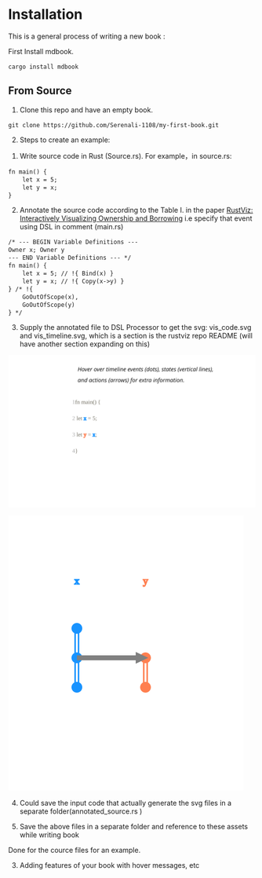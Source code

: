 
 # Installation

This is a general process of writing a new book : 

First Install mdbook.
```
cargo install mdbook
```

## From Source
1. Clone this repo and have an empty book. 

```
git clone https://github.com/Serenali-1108/my-first-book.git
```

2. Steps to create an example:

1) Write source code in Rust (Source.rs). For example，in source.rs:

```
fn main() {
    let x = 5;
    let y = x;
}
```

2) Annotate the source code according to the Table I. in the paper [RustViz: Interactively Visualizing Ownership and Borrowing](https://web.eecs.umich.edu/~comar/rustviz-hatra20.pdf) i.e  specify that event using DSL in comment (main.rs)

```
/* --- BEGIN Variable Definitions ---
Owner x; Owner y
--- END Variable Definitions --- */
fn main() {
    let x = 5; // !{ Bind(x) }
    let y = x; // !{ Copy(x->y) }
} /* !{
    GoOutOfScope(x),
    GoOutOfScope(y)
} */
```

3) Supply the annotated file to DSL Processor to get the svg:  vis_code.svg and vis_timeline.svg, which is a section is the rustviz repo README (will have another section expanding on this)

![Screen Shot 2022-06-27 at 11 46 52 AM](https://github.com/rustviz/rustviz/blob/master/src/examples/copy/vis_code.svg)

![Screen Shot 2022-06-27 at 11 46 52 AM](https://github.com/rustviz/rustviz/blob/master/src/examples/copy/vis_timeline.svg)

4) Could save the input code that actually generate the svg files in a separate folder(annotated_source.rs ) 

5) Save the above files in a separate folder and reference to these assets while writing book

Done for the cource files for an example.


3. Adding features of your book with hover messages, etc






